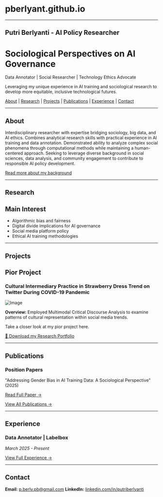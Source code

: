 # pberlyant.github.io
---
Putri Berlyanti - AI Policy Researcher
---
# Sociological Perspectives on AI Governance

Data Annotator | Social Researcher | Technology Ethics Advocate

Leveraging my unique experience in AI training and sociological research to develop more equitable, inclusive technological futures.


[About](#about) | [Research](#research) | [Projects](#projects) | [Publications](#publications) | [Experience](#experience) | [Contact](#contact)

---

## About

Interdisciplinary researcher with expertise bridging sociology, big data, and AI ethics. Combines analytical research skills with practical experience in AI training and data annotation. Demonstrated ability to analyze complex social phenomena through computational methods while maintaining a human-centered approach. Seeking to leverage diverse background in social sciences, data analysis, and community engagement to contribute to responsible AI policy development.

[Read more about my background](About%20Me.md)

---

## Research
## Main Interest

* Algorithmic bias and fairness
* Digital divide implications for AI governance
* Social media platform policy
* Ethical AI training methodologies

---

## Projects
## Pior Project

### Cultural Intermediary Practice in Strawberry Dress Trend on Twitter During COVID-19 Pandemic

![Image](https://github.com/user-attachments/assets/e4f0a29d-55b2-40d3-a9a6-cb5879e5c0b5)

**Overview:** Employed Multimodal Critical Discourse Analysis to examine patterns of cultural representation within social media trends.

Take a closer look at my pior project here.

[📄 Download my Research Portfolio](Research%20Portofolio-Putri%20Berlyanti.pdf)


---

## Publications

### Position Papers

"Addressing Gender Bias in AI Training Data: A Sociological Perspective" (2025)

[Read Full Paper →](papers/gender-bias.md)

[View All Publications →](publications.md)

---

## Experience

### Data Annotator | Labelbox
*March 2025 - Present*

[View Full Experience →](experience.md)

---

## Contact

**Email:** [p.berly.pb@gmail.com](mailto:p.berly.pb@gmail.com)
**LinkedIn:** [linkedin.com/in/putriberlyanti](https://linkedin.com/in/putri-berlyanti-74736518a)
